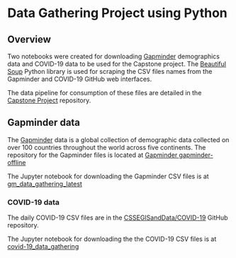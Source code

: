 # Data Gathering Project using Python

## Overview
Two notebooks were created for downloading [Gapminder](https://www.gapminder.org/) demographics data and COVID-19 data to be used for the Capstone project. The <a href="https://beautiful-soup-4.readthedocs.io/en/latest/" target="_blank">Beautiful Soup</a> Python library is used for scraping the CSV files names from the Gapminder and COVID-19 GitHub web interfaces.

The data pipeline for consumption of these files are detailed in the <a href="https://github.com/mwalbers1/DEND-Capstone-Project" target="_blank">Capstone Project</a> repository.

## Gapminder data 

The [Gapminder](https://www.gapminder.org/) data is a global collection of demographic data collected on over 100 countries throughout the world across five continents.  The repository for the Gapminder files is located at [Gapminder gapminder-offline](https://github.com/Gapminder/gapminder-offline/tree/development/ddf--gapminder--systema_globalis)

The Jupyter notebook for downloading the Gapminder CSV files is at <a href="https://github.com/mwalbers1/Data-Engineering-Projects/blob/main/Data-Gathering-Python/gm_data_gathering_latest.ipynb" target="_blank">gm_data_gathering_latest</a><br/>

### COVID-19 data 

The daily COVID-19 CSV files are in the <a href="https://github.com/CSSEGISandData/COVID-19/tree/master/csse_covid_19_data/csse_covid_19_daily_reports/" target="_blank">CSSEGISandData/COVID-19</a> GitHub repository.  

The Jupyter notebook for downloading the the COVID-19 CSV files is at <a href="https://github.com/mwalbers1/Data-Engineering-Projects/blob/main/Data-Gathering-Python/covid-19_data_gathering.ipynb" target="_blank">covid-19_data_gathering</a><br/>

